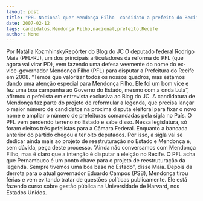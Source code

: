 ```yaml
---
layout: post
title: "PFL Nacional quer Mendonça Filho  candidato a prefeito do Recife em 2008"
date: 2007-02-12
tags: candidatos,Mendonça Filho,nacional,prefeito,Recife
author: None
---
```

Por Natália KozmhinskyRepórter do Blog do JC&nbsp;O deputado federal Rodrigo Maia (PFL-RJ), um dos principais articuladores da reforma do PFL (que agora vai virar PD), vem fazendo uma defesa veemente do nome do ex-vice-governador Mendonça Filho (PFL) para disputar a Prefeitura do Recife em 2008. “Temos que valorizar todos os nossos quadros, mas estamos dando uma atenção especial para Mendonça Filho. Ele foi um bom vice e fez uma boa campanha ao Governo do Estado, mesmo com a onda Lula”, afirmou o pefelista em entrevista exclusiva ao Blog do JC. 
A candidatura de Mendonça faz parte do projeto de reformular a legenda, que precisa lançar o maior número de candidatos na próxima disputa eleitoral para fixar o novo nome e ampliar o número de prefeituras comandadas pela sigla no País. 
O PFL vem perdendo terreno no Estado e sabe disso. Nessa legislatura, só foram eleitos três pefelistas para a Câmara Federal. Enquanto a bancada anterior do partido chegou a ter oito deputados. Por isso, a sigla vai se dedicar ainda mais ao projeto de reestruturação no Estado e Mendonça é, sem dúvida, peça deste processo. 
“Ainda não conversamos com Mendonça Filho, mas é claro que a intenção é disputar a eleição no Recife. O PFL acha que Pernambuco é um ponto chave para o projeto de reestruturação da legenda. Sempre tivemos uma boa base no Estado”, disse Maia. Depois da derrota para o atual governador Eduardo Campos (PSB), Mendonça tirou férias e vem evitando tratar de questões políticas publicamente. Ele está fazendo curso sobre gestão pública na Universidade de Harvard, nos Estados Unidos.  